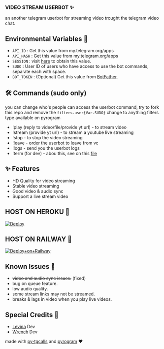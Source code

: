 ### VIDEO STREAM USERBOT ✨

an another telegram userbot for streaming video trought the telegram video chat.

## Environmental Variables 📌

- `API_ID` : Get this value from my.telegram.org/apps
- `API_HASH` : Get this value from my.telegram.org/apps
- `SESSION` : visit [here](https://replit.com/@levinalab/StringSession#main.py) to obtain this value.
- `SUDO` : User ID of users who have access to use the bot commands, separate each with space.
- `BOT_TOKEN` : (Optional) Get this value from [BotFather](https://telegram.dog/BotFather).

## 🛠 Commands (sudo only)

you can change who's people can access the userbot command, try to fork this repo and remove the `filters.user{Var.SUDO}` change to anything filters type available on pyrogram

- !play (reply to video/file/provide yt url) - to stream video
- !stream (provide yt url) - to stream a youtube live streaming
- !stop - to stop the video streaming
- !leave - order the userbot to leave from vc
- !logs - send you the userbot logs
- !term (for dev) - abou this, see on this [file](https://github.com/levina-lab/video-stream2/blob/main/vcbot/plugins/run_cmd.py)

## ✨ Features

- HD Quality for video streaming
- Stable video streaming
- Good video & audio sync
- Support a live stream video

## HOST ON HEROKU 💜
[![Deploy](https://www.herokucdn.com/deploy/button.svg)](https://heroku.com/deploy?template=https://github.com/levina-lab/video-stream2)

## HOST ON RAILWAY 🚄
[![Deploy+on+Railway](https://railway.app/button.svg)](https://railway.app/new/template?template=https://github.com/levina-lab/video-stream2&envs=API_ID,API_HASH,BOT_TOKEN,SESSION,SUDO)

## Known Issues 🐛

- ~~video and audio sync issues.~~ (fixed)
- bug on queue feature.
- low audio quality.
- some stream links may not be streamed.
- breaks & lags in video when you play live videos.

## Special Credits 💖

- [Levina](https://t.me/dlwrml) Dev
- [Wrench](https://t.me/EverythingSuckz) Dev

made with [py-tgcalls](https://github.com/pytgcalls/pytgcalls) and [pyrogram](https://github.com/pyrogram/pyrogram) ❤️
